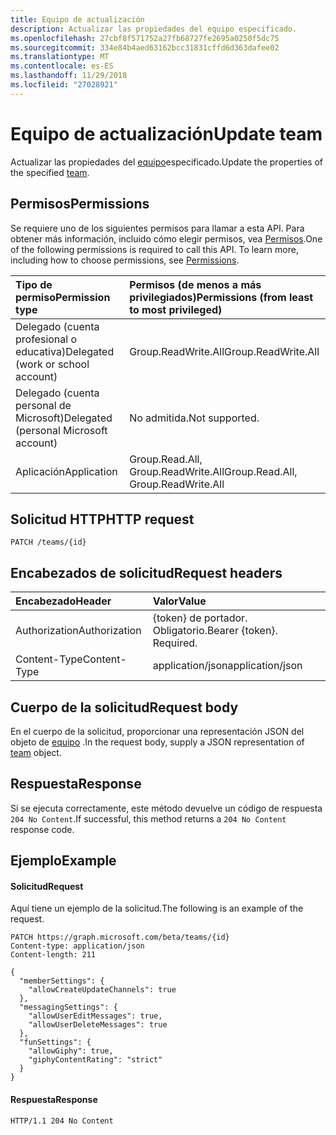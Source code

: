 ```yaml
---
title: Equipo de actualización
description: Actualizar las propiedades del equipo especificado.
ms.openlocfilehash: 27cbf8f571752a27fb68727fe2695a0250f5dc75
ms.sourcegitcommit: 334e84b4aed63162bcc31831cffd6d363dafee02
ms.translationtype: MT
ms.contentlocale: es-ES
ms.lasthandoff: 11/29/2018
ms.locfileid: "27028921"
---
```

# <a name="update-team"></a><span data-ttu-id="a4eda-103">Equipo de actualización</span><span class="sxs-lookup"><span data-stu-id="a4eda-103">Update team</span></span>



<span data-ttu-id="a4eda-104">Actualizar las propiedades del [equipo](../resources/team.md)especificado.</span><span class="sxs-lookup"><span data-stu-id="a4eda-104">Update the properties of the specified [team](../resources/team.md).</span></span>

## <a name="permissions"></a><span data-ttu-id="a4eda-105">Permisos</span><span class="sxs-lookup"><span data-stu-id="a4eda-105">Permissions</span></span>
<span data-ttu-id="a4eda-p101">Se requiere uno de los siguientes permisos para llamar a esta API. Para obtener más información, incluido cómo elegir permisos, vea [Permisos](/graph/permissions-reference).</span><span class="sxs-lookup"><span data-stu-id="a4eda-p101">One of the following permissions is required to call this API. To learn more, including how to choose permissions, see [Permissions](/graph/permissions-reference).</span></span>


|<span data-ttu-id="a4eda-108">Tipo de permiso</span><span class="sxs-lookup"><span data-stu-id="a4eda-108">Permission type</span></span>      | <span data-ttu-id="a4eda-109">Permisos (de menos a más privilegiados)</span><span class="sxs-lookup"><span data-stu-id="a4eda-109">Permissions (from least to most privileged)</span></span>              |
|:--------------------|:---------------------------------------------------------|
|<span data-ttu-id="a4eda-110">Delegado (cuenta profesional o educativa)</span><span class="sxs-lookup"><span data-stu-id="a4eda-110">Delegated (work or school account)</span></span> | <span data-ttu-id="a4eda-111">Group.ReadWrite.All</span><span class="sxs-lookup"><span data-stu-id="a4eda-111">Group.ReadWrite.All</span></span>    |
|<span data-ttu-id="a4eda-112">Delegado (cuenta personal de Microsoft)</span><span class="sxs-lookup"><span data-stu-id="a4eda-112">Delegated (personal Microsoft account)</span></span> | <span data-ttu-id="a4eda-113">No admitida.</span><span class="sxs-lookup"><span data-stu-id="a4eda-113">Not supported.</span></span>    |
|<span data-ttu-id="a4eda-114">Aplicación</span><span class="sxs-lookup"><span data-stu-id="a4eda-114">Application</span></span> | <span data-ttu-id="a4eda-115">Group.Read.All, Group.ReadWrite.All</span><span class="sxs-lookup"><span data-stu-id="a4eda-115">Group.Read.All, Group.ReadWrite.All</span></span>    |

## <a name="http-request"></a><span data-ttu-id="a4eda-116">Solicitud HTTP</span><span class="sxs-lookup"><span data-stu-id="a4eda-116">HTTP request</span></span>
<!-- { "blockType": "ignored" } -->
```http
PATCH /teams/{id}
```
## <a name="request-headers"></a><span data-ttu-id="a4eda-117">Encabezados de solicitud</span><span class="sxs-lookup"><span data-stu-id="a4eda-117">Request headers</span></span>
| <span data-ttu-id="a4eda-118">Encabezado</span><span class="sxs-lookup"><span data-stu-id="a4eda-118">Header</span></span>       | <span data-ttu-id="a4eda-119">Valor</span><span class="sxs-lookup"><span data-stu-id="a4eda-119">Value</span></span> |
|:---------------|:--------|
| <span data-ttu-id="a4eda-120">Authorization</span><span class="sxs-lookup"><span data-stu-id="a4eda-120">Authorization</span></span>  | <span data-ttu-id="a4eda-p102">{token} de portador. Obligatorio.</span><span class="sxs-lookup"><span data-stu-id="a4eda-p102">Bearer {token}. Required.</span></span>  |
| <span data-ttu-id="a4eda-123">Content-Type</span><span class="sxs-lookup"><span data-stu-id="a4eda-123">Content-Type</span></span>  | <span data-ttu-id="a4eda-124">application/json</span><span class="sxs-lookup"><span data-stu-id="a4eda-124">application/json</span></span>  |

## <a name="request-body"></a><span data-ttu-id="a4eda-125">Cuerpo de la solicitud</span><span class="sxs-lookup"><span data-stu-id="a4eda-125">Request body</span></span>
<span data-ttu-id="a4eda-126">En el cuerpo de la solicitud, proporcionar una representación JSON del objeto de [equipo](../resources/team.md) .</span><span class="sxs-lookup"><span data-stu-id="a4eda-126">In the request body, supply a JSON representation of [team](../resources/team.md) object.</span></span>

## <a name="response"></a><span data-ttu-id="a4eda-127">Respuesta</span><span class="sxs-lookup"><span data-stu-id="a4eda-127">Response</span></span>

<span data-ttu-id="a4eda-128">Si se ejecuta correctamente, este método devuelve un código de respuesta `204 No Content`.</span><span class="sxs-lookup"><span data-stu-id="a4eda-128">If successful, this method returns a `204 No Content` response code.</span></span>

## <a name="example"></a><span data-ttu-id="a4eda-129">Ejemplo</span><span class="sxs-lookup"><span data-stu-id="a4eda-129">Example</span></span>
#### <a name="request"></a><span data-ttu-id="a4eda-130">Solicitud</span><span class="sxs-lookup"><span data-stu-id="a4eda-130">Request</span></span>
<span data-ttu-id="a4eda-131">Aquí tiene un ejemplo de la solicitud.</span><span class="sxs-lookup"><span data-stu-id="a4eda-131">The following is an example of the request.</span></span>
<!-- {
  "blockType": "request",
  "name": "update_team"
}-->
```http
PATCH https://graph.microsoft.com/beta/teams/{id}
Content-type: application/json
Content-length: 211

{  
  "memberSettings": {
    "allowCreateUpdateChannels": true
  },
  "messagingSettings": {
    "allowUserEditMessages": true,
    "allowUserDeleteMessages": true
  },
  "funSettings": {
    "allowGiphy": true,
    "giphyContentRating": "strict"
  }
}
```
#### <a name="response"></a><span data-ttu-id="a4eda-132">Respuesta</span><span class="sxs-lookup"><span data-stu-id="a4eda-132">Response</span></span>
<!-- {
  "blockType": "response",
  "truncated": true,
  "@odata.type": "microsoft.graph.team"
} -->
```http
HTTP/1.1 204 No Content
```

<!-- uuid: 8fcb5dbc-d5aa-4681-8e31-b001d5168d79
2015-10-25 14:57:30 UTC -->
<!-- {
  "type": "#page.annotation",
  "description": "Update Team",
  "keywords": "",
  "section": "documentation",
  "tocPath": ""
}-->
